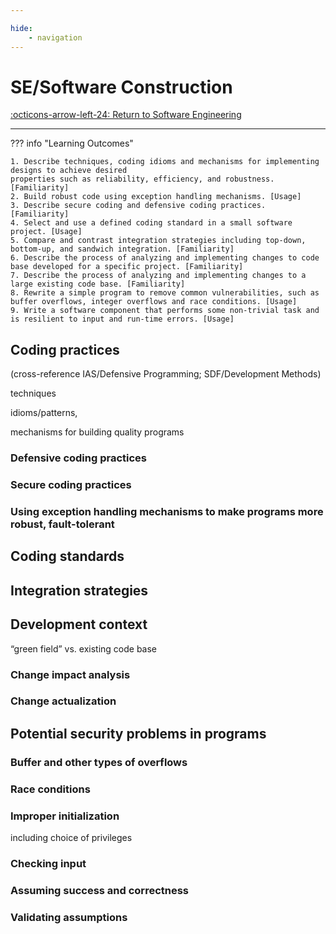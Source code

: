 ```yaml
---

hide:
    - navigation 
---
```

# SE/Software Construction

[:octicons-arrow-left-24: Return to Software Engineering](/Knowledge-Notebook/Software-Engineering/)

---

??? info "Learning Outcomes"

    1. Describe techniques, coding idioms and mechanisms for implementing designs to achieve desired
    properties such as reliability, efficiency, and robustness. [Familiarity]
    2. Build robust code using exception handling mechanisms. [Usage]
    3. Describe secure coding and defensive coding practices. [Familiarity]
    4. Select and use a defined coding standard in a small software project. [Usage]
    5. Compare and contrast integration strategies including top-down, bottom-up, and sandwich integration. [Familiarity]
    6. Describe the process of analyzing and implementing changes to code base developed for a specific project. [Familiarity]
    7. Describe the process of analyzing and implementing changes to a large existing code base. [Familiarity]
    8. Rewrite a simple program to remove common vulnerabilities, such as buffer overflows, integer overflows and race conditions. [Usage]
    9. Write a software component that performs some non-trivial task and is resilient to input and run-time errors. [Usage]

## Coding practices

(cross-reference IAS/Defensive Programming; SDF/Development Methods)

techniques

idioms/patterns,

mechanisms for building quality programs



### Defensive coding practices

### Secure coding practices

### Using exception handling mechanisms to make programs more robust, fault-tolerant

## Coding standards

## Integration strategies

## Development context

“green field” vs. existing code base

### Change impact analysis

### Change actualization

## Potential security problems in programs

### Buffer and other types of overflows

### Race conditions

### Improper initialization

 including choice of privileges

### Checking input

### Assuming success and correctness

### Validating assumptions
